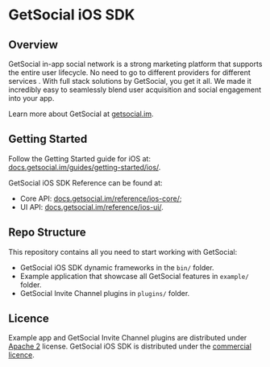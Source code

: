 # GetSocial iOS SDK 

## Overview
GetSocial in-app social network is a strong marketing platform that supports the entire user lifecycle. No need to go to different providers for different services . With full stack solutions by GetSocial, you get it all. We made it incredibly easy to seamlessly blend user acquisition and social engagement into your app.

Learn more about GetSocial at [getsocial.im](http://getsocial.im).

## Getting Started

Follow the Getting Started guide for iOS at: [docs.getsocial.im/guides/getting-started/ios/](http://docs.getsocial.im/guides/getting-started/ios/).

GetSocial iOS SDK Reference can be found at:

- Core API: [docs.getsocial.im/reference/ios-core/](http://docs.getsocial.im/reference/ios-core/); 
- UI API: [docs.getsocial.im/reference/ios-ui/](http://docs.getsocial.im/reference/ios-ui/).

## Repo Structure

This repository contains all you need to start working with GetSocial:

- GetSocial iOS SDK dynamic frameworks in the `bin/` folder.
- Example application that showcase all GetSocial features in `example/` folder.
- GetSocial Invite Channel plugins in `plugins/` folder. 

## Licence

Example app and GetSocial Invite Channel plugins are distributed under [Apache 2](https://choosealicense.com/licenses/apache-2.0/) license. GetSocial iOS SDK is distributed under the [commercial licence](https://www.getsocial.im/legal/).
